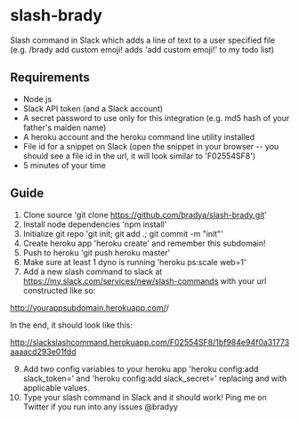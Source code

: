 slash-brady
===========

Slash command in Slack which adds a line of text to a user specified file (e.g. /brady add custom emoji! adds 'add custom emoji!' to my todo list)

## Requirements

* Node.js
* Slack API token (and a Slack account)
* A secret password to use only for this integration (e.g. md5 hash of your father's maiden name)
* A heroku account and the heroku command line utility installed
* File id for a snippet on Slack (open the snippet in your browser -- you should see a file id in the url, it will look similar to 'F02554SF8')
* 5 minutes of your time

## Guide

1. Clone source 'git clone https://github.com/bradya/slash-brady.git'
2. Install node dependencies 'npm install'
3. Initialize git repo 'git init; git add .; git commit -m "init"'
4. Create heroku app 'heroku create' and remember this subdomain!
5. Push to heroku 'git push heroku master'
6. Make sure at least 1 dyno is running 'heroku ps:scale web=1'
7. Add a new slash command to slack at https://my.slack.com/services/new/slash-commands with your url constructed like so:

http://yourappsubdomain.herokuapp.com/<file-id>/<secret-password>

In the end, it should look like this:

http://slackslashcommand.herokuapp.com/F02554SF8/1bf984e94f0a31773aaaacd293e01fdd

9. Add two config variables to your heroku app 'heroku config:add slack_token=<api-token>' and 'heroku config:add slack_secret=<secret-password>' replacing <api-token> and <secret-password> with applicable values.
10. Type your slash command in Slack and it should work! Ping me on Twitter if you run into any issues @bradyy
